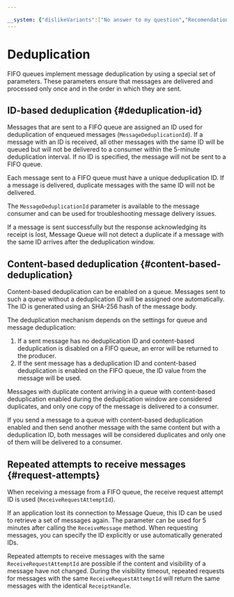 ```yaml
---

__system: {"dislikeVariants":["No answer to my question","Recomendations didn't help","The content doesn't match title","Other"]}
---
```

# Deduplication

FIFO queues implement message deduplication by using a special set of parameters. These parameters ensure that messages are delivered and processed only once and in the order in which they are sent.

## ID-based deduplication {#deduplication-id}

Messages that are sent to a FIFO queue are assigned an ID used for deduplication of enqueued messages (`MessageDeduplicationId`). If a message with an ID is received, all other messages with the same ID will be queued but will not be delivered to a consumer within the 5-minute deduplication interval. If no ID is specified, the message will not be sent to a FIFO queue.

Each message sent to a FIFO queue must have a unique deduplication ID. If a message is delivered, duplicate messages with the same ID will not be delivered.

The `MessageDeduplicationId` parameter is available to the message consumer and can be used for troubleshooting message delivery issues.

If a message is sent successfully but the response acknowledging its receipt is lost, Message Queue will not detect a duplicate if a message with the same ID arrives after the deduplication window.

## Content-based deduplication {#content-based-deduplication}

Content-based deduplication can be enabled on a queue. Messages sent to such a queue without a deduplication ID will be assigned one automatically. The ID is generated using an SHA-256 hash of the message body.

The deduplication mechanism depends on the settings for queue and message deduplication:

1. If a sent message has no deduplication ID and content-based deduplication is disabled on a FIFO queue, an error will be returned to the producer.
1. If the sent message has a deduplication ID and content-based deduplication is enabled on the FIFO queue, the ID value from the message will be used.

Messages with duplicate content arriving in a queue with content-based deduplication enabled during the deduplication window are considered duplicates, and only one copy of the message is delivered to a consumer.

If you send a message to a queue with content-based deduplication enabled and then send another message with the same content but with a deduplication ID, both messages will be considered duplicates and only one of them will be delivered to a consumer.

## Repeated attempts to receive messages {#request-attempts}

When receiving a message from a FIFO queue, the  receive request attempt ID is used (`ReceiveRequestAttemptId`).

If an application lost its connection to Message Queue, this ID can be used to retrieve a set of messages again. The parameter can be used for 5 minutes after calling the `ReceiveMessage` method. When requesting messages, you can specify the ID explicitly or use automatically generated IDs.

Repeated attempts to receive messages with the same `ReceiveRequestAttemptId` are possible if the content and visibility of a message have not changed. During the visibility timeout, repeated requests for messages with the same `ReceiveRequestAttemptId` will return the same messages with the identical `ReceiptHandle`.


